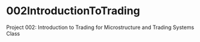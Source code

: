 # 002IntroductionToTrading
Project 002: Introduction to Trading for Microstructure and Trading Systems Class
